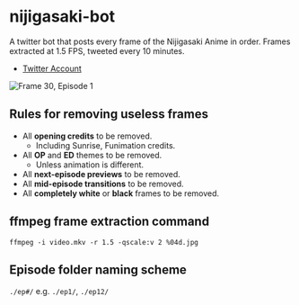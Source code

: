 # nijigasaki-bot
A twitter bot that posts every frame of the Nijigasaki Anime in order.
Frames extracted at 1.5 FPS, tweeted every 10 minutes.

* [Twitter Account](https://twitter.com/NijigasakiBot)

![Frame 30, Episode 1](https://i.imgur.com/ohxajgP.jpg)

## Rules for removing useless frames

* All **opening credits** to be removed.
    * Including Sunrise, Funimation credits.
* All **OP** and **ED** themes to be removed.
    * Unless animation is different.
* All **next-episode previews** to be removed.
* All **mid-episode transitions** to be removed.
* All **completely white** or **black** frames to be removed.

## ffmpeg frame extraction command

`ffmpeg -i video.mkv -r 1.5 -qscale:v 2 %04d.jpg`

## Episode folder naming scheme

`./ep#/` e.g. `./ep1/`, `./ep12/`
